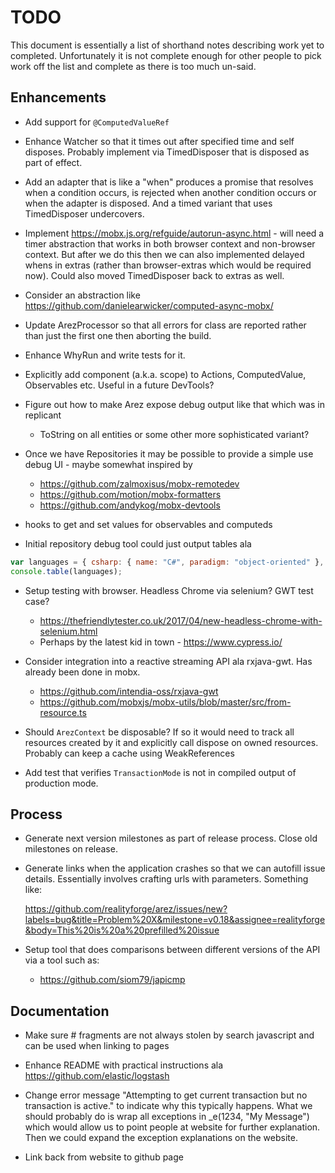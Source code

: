 # TODO

This document is essentially a list of shorthand notes describing work yet to completed.
Unfortunately it is not complete enough for other people to pick work off the list and
complete as there is too much un-said.

## Enhancements

* Add support for `@ComputedValueRef`

* Enhance Watcher so that it times out after specified time and self disposes. Probably implement via
  TimedDisposer that is disposed as part of effect.

* Add an adapter that is like a "when" produces a promise that resolves when a condition occurs, is rejected when
  another condition occurs or when the adapter is disposed. And a timed variant that uses TimedDisposer undercovers.

* Implement https://mobx.js.org/refguide/autorun-async.html - will need a timer abstraction that works in both
  browser context and non-browser context. But after we do this then we can also implemented delayed whens in
  extras (rather than browser-extras which would be required now). Could also moved TimedDisposer back to
  extras as well.

* Consider an abstraction like https://github.com/danielearwicker/computed-async-mobx/

* Update ArezProcessor so that all errors for class are reported rather than just the first one then aborting the build.

* Enhance WhyRun and write tests for it.

* Explicitly add component (a.k.a. scope) to Actions, ComputedValue, Observables etc. Useful in a future DevTools?

* Figure out how to make Arez expose debug output like that which was in replicant
  - ToString on all entities or some other more sophisticated variant?

* Once we have Repositories it may be possible to provide a simple use debug UI - maybe somewhat inspired by
  - https://github.com/zalmoxisus/mobx-remotedev
  - https://github.com/motion/mobx-formatters
  - https://github.com/andykog/mobx-devtools

* hooks to get and set values for observables and computeds

* Initial repository debug tool could just output tables ala

```javascript
var languages = { csharp: { name: "C#", paradigm: "object-oriented" }, fsharp: { name: "F#", paradigm: "functional" } };
console.table(languages);
```

* Setup testing with browser. Headless Chrome via selenium? GWT test case?
  - https://thefriendlytester.co.uk/2017/04/new-headless-chrome-with-selenium.html
  - Perhaps by the latest kid in town - https://www.cypress.io/

* Consider integration into a reactive streaming API ala rxjava-gwt. Has already been done in mobx.
  - https://github.com/intendia-oss/rxjava-gwt
  - https://github.com/mobxjs/mobx-utils/blob/master/src/from-resource.ts

* Should `ArezContext` be disposable? If so it would need to track all resources created by it and explicitly
  call dispose on owned resources. Probably can keep a cache using WeakReferences

* Add test that verifies `TransactionMode` is not in compiled output of production mode.

## Process

* Generate next version milestones as part of release process. Close old milestones on release.

* Generate links when the application crashes so that we can autofill issue details. Essentially involves
  crafting urls with parameters. Something like:

  https://github.com/realityforge/arez/issues/new?labels=bug&title=Problem%20X&milestone=v0.18&assignee=realityforge&body=This%20is%20a%20prefilled%20issue

* Setup tool that does comparisons between different versions of the API via a tool such as:
  - https://github.com/siom79/japicmp

## Documentation

* Make sure # fragments are not always stolen by search javascript and can be used when linking to pages

* Enhance README with practical instructions ala https://github.com/elastic/logstash

* Change error message "Attempting to get current transaction but no transaction is active." to indicate why
  this typically happens. What we should probably do is wrap all exceptions in _e(1234, "My Message") which
  would allow us to point people at website for further explanation. Then we could expand the exception
  explanations on the website.

* Link back from website to github page
